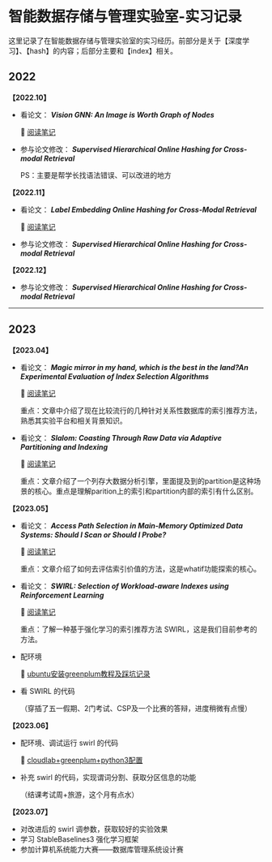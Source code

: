 # 智能数据存储与管理实验室-实习记录


这里记录了在智能数据存储与管理实验室的实习经历。前部分是关于【深度学习】、【hash】的内容；后部分主要和【index】相关。



## 2022

**【2022.10】**

- 看论文： ***Vision GNN: An Image is Worth Graph of Nodes*** 

  🔗 [阅读笔记](https://imcaicai.github.io/an-image-is-worth-graph-of-nodes/)

- 参与论文修改： ***Supervised Hierarchical Online Hashing for Cross-modal Retrieval***

  PS：主要是帮学长找语法错误、可以改进的地方

**【2022.11】**

- 看论文： ***Label Embedding Online Hashing for Cross-Modal Retrieval*** 

  🔗 [阅读笔记](https://imcaicai.github.io/lemon/)

- 参与论文修改： ***Supervised Hierarchical Online Hashing for Cross-modal Retrieval***


**【2022.12】**

- 参与论文修改： ***Supervised Hierarchical Online Hashing for Cross-modal Retrieval***




------



## 2023

**【2023.04】**

- 看论文：  ***Magic mirror in my hand, which is the best in the land?An Experimental Evaluation of Index Selection Algorithms***  

  🔗 [阅读笔记](https://imcaicai.github.io/an-experimental-evaluation-of-index-selection-algorithms/)

  重点：文章中介绍了现在比较流行的几种针对关系性数据库的索引推荐方法，熟悉其实验平台和相关背景知识。

- 看论文：  ***Slalom: Coasting Through Raw Data via Adaptive Partitioning and Indexing***

  🔗 [阅读笔记](https://imcaicai.github.io/slalom-coasting-through-raw-data-via-adaptive-partitioning-and-indexing/)

  重点：文章介绍了一个列存大数据分析引擎，里面提及到的partition是这种场景的核心。重点是理解parition上的索引和partition内部的索引有什么区别。

**【2023.05】**

- 看论文：   ***Access Path Selection in Main-Memory Optimized Data Systems: Should I Scan or Should I Probe?*** 

  🔗 [阅读笔记](https://imcaicai.github.io/access-path-selection-in-main-memory-optimized-data-systems/)

  重点：文章介绍了如何去评估索引价值的方法，这是whatif功能探索的核心。

- 看论文：   ***SWIRL: Selection of Workload-aware Indexes using Reinforcement Learning*** 

  🔗 [阅读笔记](https://imcaicai.github.io/swirl/)

  重点：了解一种基于强化学习的索引推荐方法 SWIRL，这是我们目前参考的方法。

- 配环境

  🔗 [ubuntu安装greenplum教程及踩坑记录](https://imcaicai.github.io/ubuntu%E5%AE%89%E8%A3%85greenplum%E6%95%99%E7%A8%8B%E5%8F%8A%E8%B8%A9%E5%9D%91%E8%AE%B0%E5%BD%95/)

- 看 SWIRL 的代码

  （穿插了五一假期、2门考试、CSP及一个比赛的答辩，进度稍微有点慢）

**【2023.06】**

- 配环境、调试运行 swirl 的代码

  🔗 [cloudlab+greenplum+python3配置](https://imcaicai.github.io/cloudlab-greenplum-python3%E9%85%8D%E7%BD%AE/)

- 补充 swirl 的代码，实现谓词分割、获取分区信息的功能

  （结课考试周+旅游，这个月有点水）

**【2023.07】**

- 对改进后的 swirl 调参数，获取较好的实验效果
- 学习 StableBaselines3 强化学习框架
- 参加计算机系统能力大赛——数据库管理系统设计赛


